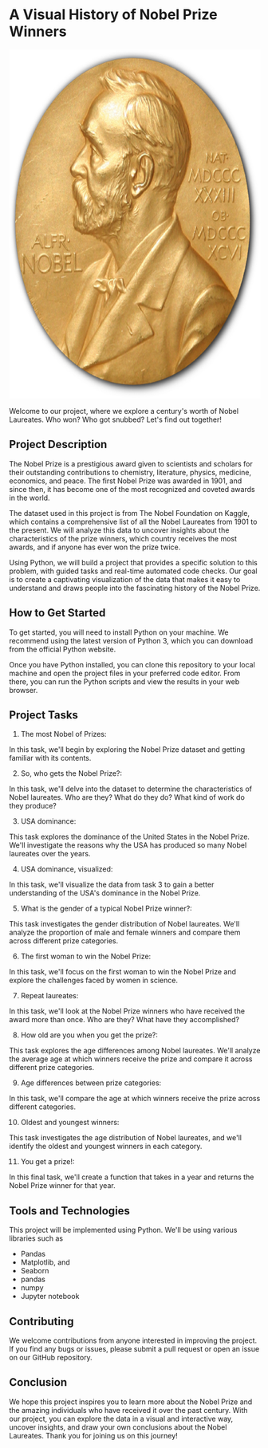 # A Visual History of Nobel Prize Winners

<p align="center">
  <img src="https://github.com/nguneonard/Python_projects/blob/main/History%20of%20Nobel%20Prize%20Winners/Nobel_Prize.png"  title="hover text", width="700" height="700">
</p>
Welcome to our project, where we explore a century's worth of Nobel Laureates. Who won? Who got snubbed? Let's find out together!


## Project Description
The Nobel Prize is a prestigious award given to scientists and scholars for their outstanding contributions to chemistry, literature, physics, medicine, economics, and peace. The first Nobel Prize was awarded in 1901, and since then, it has become one of the most recognized and coveted awards in the world.

The dataset used in this project is from The Nobel Foundation on Kaggle, which contains a comprehensive list of all the Nobel Laureates from 1901 to the present. We will analyze this data to uncover insights about the characteristics of the prize winners, which country receives the most awards, and if anyone has ever won the prize twice.

Using Python, we will build a project that provides a specific solution to this problem, with guided tasks and real-time automated code checks. Our goal is to create a captivating visualization of the data that makes it easy to understand and draws people into the fascinating history of the Nobel Prize.

## How to Get Started
To get started, you will need to install Python on your machine. We recommend using the latest version of Python 3, which you can download from the official Python website.

Once you have Python installed, you can clone this repository to your local machine and open the project files in your preferred code editor. From there, you can run the Python scripts and view the results in your web browser.

## Project Tasks
1. The most Nobel of Prizes: 

In this task, we'll begin by exploring the Nobel Prize dataset and getting familiar with its contents.

2. So, who gets the Nobel Prize?: 

In this task, we'll delve into the dataset to determine the characteristics of Nobel laureates. Who are they? What do they do? What kind of work do they produce?

3. USA dominance:

This task explores the dominance of the United States in the Nobel Prize. We'll investigate the reasons why the USA has produced so many Nobel laureates over the years.

4. USA dominance, visualized: 

In this task, we'll visualize the data from task 3 to gain a better understanding of the USA's dominance in the Nobel Prize.

5. What is the gender of a typical Nobel Prize winner?:

This task investigates the gender distribution of Nobel laureates. We'll analyze the proportion of male and female winners and compare them across different prize categories.

6. The first woman to win the Nobel Prize: 

In this task, we'll focus on the first woman to win the Nobel Prize and explore the challenges faced by women in science.

7. Repeat laureates: 

In this task, we'll look at the Nobel Prize winners who have received the award more than once. Who are they? What have they accomplished?

8. How old are you when you get the prize?: 

This task explores the age differences among Nobel laureates. We'll analyze the average age at which winners receive the prize and compare it across different prize categories.

9. Age differences between prize categories: 

In this task, we'll compare the age at which winners receive the prize across different categories.

10. Oldest and youngest winners: 

This task investigates the age distribution of Nobel laureates, and we'll identify the oldest and youngest winners in each category.

11. You get a prize!: 

In this final task, we'll create a function that takes in a year and returns the Nobel Prize winner for that year.

## Tools and Technologies
This project will be implemented using Python. We'll be using various libraries such as 
- Pandas 
- Matplotlib, and 
- Seaborn 
- pandas 
- numpy
- Jupyter notebook

## Contributing
We welcome contributions from anyone interested in improving the project. If you find any bugs or issues, please submit a pull request or open an issue on our GitHub repository.

## Conclusion
We hope this project inspires you to learn more about the Nobel Prize and the amazing individuals who have received it over the past century. With our project, you can explore the data in a visual and interactive way, uncover insights, and draw your own conclusions about the Nobel Laureates. Thank you for joining us on this journey!
